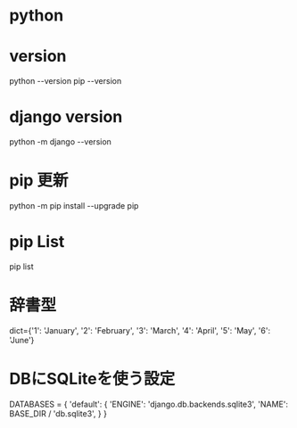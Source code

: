 # python

# version
python --version
pip --version

# django version
python -m django --version

# pip 更新
python -m pip install --upgrade pip

# pip List
pip list


# 辞書型
dict={'1': 'January', '2': 'February', '3': 'March', '4': 'April', '5': 'May', '6': 'June'}

# DBにSQLiteを使う設定
DATABASES = {
    'default': {
        'ENGINE': 'django.db.backends.sqlite3',
        'NAME': BASE_DIR / 'db.sqlite3',
    }
}

